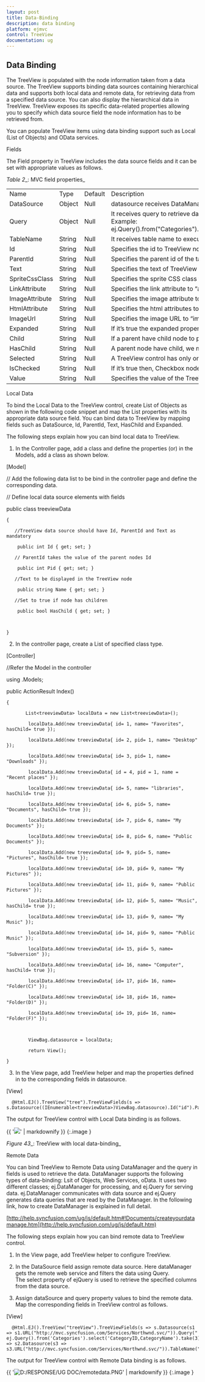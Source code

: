 ```yaml
---
layout: post
title: Data-Binding
description: data binding 
platform: ejmvc
control: TreeView
documentation: ug
---
```


## Data Binding 

The TreeView is populated with the node information taken from a data source. The TreeView supports binding data sources containing hierarchical data and supports both local data and remote data, for retrieving data from a specified data source. You can also display the hierarchical data in TreeView. TreeView exposes its specific data-related properties allowing you to specify which data source field the node information has to be retrieved from.

You can populate TreeView items using data binding support such as Local (List of Objects) and OData services. 

Fields

The Field property in TreeView includes the data source fields and it can be set with appropriate values as follows.



_Table_ _2__: MVC field properties_

<table>
<tr>
<td>
Name</td><td>
Type</td><td>
Default</td><td>
Description</td></tr>
<tr>
<td>
DataSource</td><td>
Object</td><td>
Null</td><td>
datasource receives  DataManager object and List of Objects as its value</td></tr>
<tr>
<td>
Query</td><td>
Object</td><td>
Null</td><td>
It receives query to retrieve data from the table (query is same as SQL). Example:  ej.Query().from("Categories").select("CategoryID,CategoryName").take(3);</td></tr>
<tr>
<td>
TableName</td><td>
String</td><td>
Null</td><td>
It receives table name to execute query on the corresponding table.</td></tr>
<tr>
<td>
Id</td><td>
String</td><td>
Null</td><td>
Specifies the id to TreeView node items list.</td></tr>
<tr>
<td>
ParentId</td><td>
String</td><td>
Null</td><td>
Specifies the parent id of the table.</td></tr>
<tr>
<td>
Text</td><td>
String</td><td>
Null</td><td>
Specifies the text of TreeView node items list.</td></tr>
<tr>
<td>
SpriteCssClass</td><td>
String</td><td>
Null</td><td>
Specifies the sprite CSS class to “li” item list.</td></tr>
<tr>
<td>
LinkAttribute</td><td>
String</td><td>
Null</td><td>
Specifies the link attribute to “a” tag in item list.</td></tr>
<tr>
<td>
ImageAttribute</td><td>
String</td><td>
Null</td><td>
Specifies the image attribute to “img” tag inside items list.</td></tr>
<tr>
<td>
HtmlAttribute</td><td>
String</td><td>
Null</td><td>
Specifies the html attributes to “li” item list.</td></tr>
<tr>
<td>
ImageUrl</td><td>
String</td><td>
Null</td><td>
Specifies the image URL to “img” tag inside item list. </td></tr>
<tr>
<td>
Expanded</td><td>
String</td><td>
Null</td><td>
If it’s true the expanded property, corresponding node will expand.</td></tr>
<tr>
<td>
Child</td><td>
String</td><td>
Null</td><td>
If a parent have child node to pass the same mapper for child.</td></tr>
<tr>
<td>
HasChild</td><td>
String</td><td>
Null</td><td>
A parent node have child, we must this value as true.</td></tr>
<tr>
<td>
Selected</td><td>
String</td><td>
Null</td><td>
A TreeView control has only one node selected at time.</td></tr>
<tr>
<td>
IsChecked</td><td>
String</td><td>
Null</td><td>
If it’s true then, Checkbox node will be checked.</td></tr>
<tr>
<td>
Value</td><td>
String</td><td>
Null</td><td>
Specifies the value of the TreeView node items.</td></tr>
</table>
Local Data

To bind the Local Data to the TreeView control, create List of Objects as shown in the following code snippet and map the List properties with its appropriate data source field. You can bind data to TreeView by mapping fields such as DataSource, Id, ParentId, Text, HasChild and Expanded. 

The following steps explain how you can bind local data to TreeView.

1. In the Controller page, add a class and define the properties (or) in the Models, add a class as shown below.



[Model]

// Add the following data list to be bind in the controller page and define the corresponding data.

// Define local data source elements with  fields            



public class treeviewData

    {

       //TreeView data source should have Id, ParentId and Text as mandatory

        public int Id { get; set; }

       // ParentId takes the value of the parent nodes Id

        public int Pid { get; set; }

       //Text to be displayed in the TreeView node

        public string Name { get; set; }

       //Set to true if node has children

        public bool HasChild { get; set; }      



    }







2. In the controller page, create a List of specified class type.







[Controller]

//Refer the Model in the controller

using <Applicationname>.Models;



public ActionResult Index()

    {

           List<treeviewData> localData = new List<treeviewData>();

            localData.Add(new treeviewData{ id= 1, name= "Favorites", hasChild= true });

            localData.Add(new treeviewData{ id= 2, pid= 1, name= "Desktop" });

            localData.Add(new treeviewData{ id= 3, pid= 1, name= "Downloads" });

            localData.Add(new treeviewData{ id = 4, pid = 1, name = "Recent places" });

            localData.Add(new treeviewData{ id= 5, name= "libraries", hasChild= true });

            localData.Add(new treeviewData{ id= 6, pid= 5, name= "Documents", hasChild= true });

            localData.Add(new treeviewData{ id= 7, pid= 6, name= "My Documents" });

            localData.Add(new treeviewData{ id= 8, pid= 6, name= "Public Documents" });

            localData.Add(new treeviewData{ id= 9, pid= 5, name= "Pictures", hasChild= true });

            localData.Add(new treeviewData{ id= 10, pid= 9, name= "My Pictures" });

            localData.Add(new treeviewData{ id= 11, pid= 9, name= "Public Pictures" });

            localData.Add(new treeviewData{ id= 12, pid= 5, name= "Music", hasChild= true });

            localData.Add(new treeviewData{ id= 13, pid= 9, name= "My Music" });

            localData.Add(new treeviewData{ id= 14, pid= 9, name= "Public Music" });

            localData.Add(new treeviewData{ id= 15, pid= 5, name= "Subversion" });

            localData.Add(new treeviewData{ id= 16, name= "Computer", hasChild= true });

            localData.Add(new treeviewData{ id= 17, pid= 16, name= "Folder(C)" });

            localData.Add(new treeviewData{ id= 18, pid= 16, name= "Folder(D)" });

            localData.Add(new treeviewData{ id= 19, pid= 16, name= "Folder(F)" });



            ViewBag.datasource = localData;

            return View();

    }







3. In the View page, add TreeView helper and map the properties defined in <list> to the corresponding fields in datasource.





[View]



      @Html.EJ().TreeView("tree").TreeViewFields(s => s.Datasource((IEnumerable<treeviewData>)ViewBag.datasource).Id("id").ParentId("pid").Text("name").HasChild("hasChild"))



The output for TreeView control with Local Data binding is as follows.



{{ '![](Data-Binding_images/Data-Binding_img1.png)' | markdownify }}
{:.image }


_Figure_ _43__: TreeView with local data-binding_

Remote Data

You can bind TreeView to Remote Data using DataManager and the query in fields is used to retrieve the data. DataManager supports the following types of data-binding: Lsit of Objects, Web Services, oData. It uses two different classes; ej.DataManager for processing, and ej.Query for serving data. ej.DataManager communicates with data source and ej.Query generates data queries that are read by the DataManager. In the following link, how to create DataManager is explained in full detail.

[http://help.syncfusion.com/ug/js/default.htm#!Documents/createyourdatamanage.htm](http://help.syncfusion.com/ug/js/default.htm)

The following steps explain how you can bind remote data to TreeView control.

1. In the View page, add TreeView helper to configure TreeView.





2. In the DataSource field assign remote data source. Here dataManager gets the remote web service and filters the data using Query. The select property of ejQuery is used to retrieve the specified columns from the data source.





3. Assign dataSource and query property values to bind the remote data. Map the corresponding fields in TreeView control as follows.





[View]



      @Html.EJ().TreeView("treeView").TreeViewFields(s => s.Datasource(s1 => s1.URL("http://mvc.syncfusion.com/Services/Northwnd.svc/")).Query(" ej.Query().from('Categories').select('CategoryID,CategoryName').take(3)").Id("CategoryID").Text("CategoryName").Child(s2 => s2.Datasource(s3 => s3.URL("http://mvc.syncfusion.com/Services/Northwnd.svc/")).TableName("Products").Id("ProductID").ParentId("CategoryID").Text("ProductName"))) 





The output for TreeView control with Remote Data binding is as follows.



{{ '![D:/RESPONSE/UG DOC/remotedata.PNG](Data-Binding_images/Data-Binding_img2.png)' | markdownify }}
{:.image }


